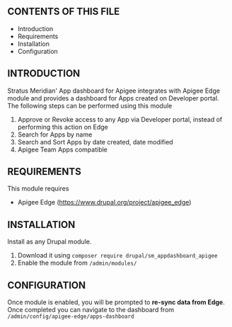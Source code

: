 
CONTENTS OF THIS FILE
---------------------

-   Introduction
-   Requirements
-   Installation
-   Configuration

INTRODUCTION
------------

Stratus Meridian' App dashboard for Apigee integrates with Apigee Edge module 
and provides a dashboard for Apps created on Developer portal. The following 
steps can be performed using this module

1. Approve or Revoke access to any App via Developer portal, 
instead of performing this action on Edge
2. Search for Apps by name
3. Search and Sort Apps by date created, date modified
4. Apigee Team Apps compatible

REQUIREMENTS
------------

This module requires
- Apigee Edge (https://www.drupal.org/project/apigee_edge)

INSTALLATION
----------------

Install as any Drupal module.
1. Download it using `composer require drupal/sm_appdashboard_apigee`
2. Enable the module from `/admin/modules/`

CONFIGURATION
-----------------
Once module is enabled, you will be prompted to **re-sync data from Edge**. 
Once completed you can navigate to the dashboard from `/admin/config/apigee-edge/apps-dashboard`
